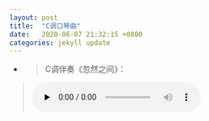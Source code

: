 ```yaml
---
layout: post
title:  "C调口琴曲"
date:   2020-06-07 21:32:15 +0800
categories: jekyll update
---
```



+  >  C调伴奏《忽然之间》：
> <audio id="audio" controls="" preload="none"><source id="mp3" src="https://onedrive.gimhoy.com/1drv/aHR0cHM6Ly8xZHJ2Lm1zL3UvcyFBb213UmVFb1J6XzNnc3BkTXlDZGVpcWM1X0ZFcHc/ZT12R0dzVHI=.mp3"></audio>

